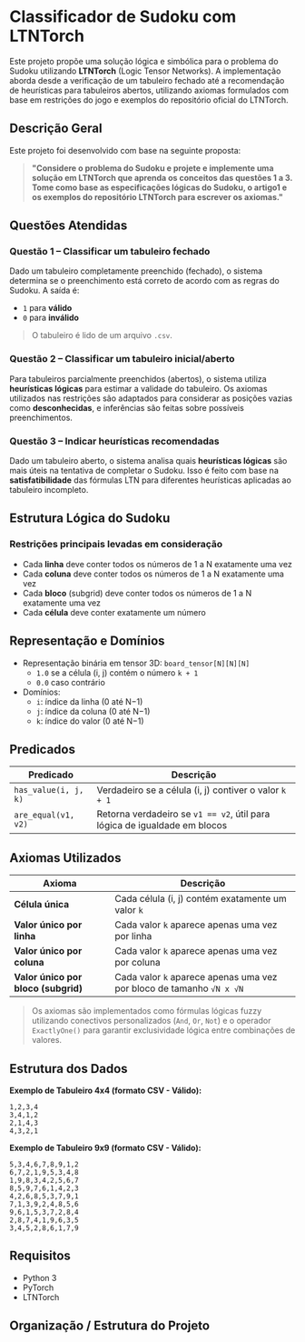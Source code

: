 # Classificador de Sudoku com LTNTorch

Este projeto propõe uma solução lógica e simbólica para o problema do Sudoku utilizando **LTNTorch** (Logic Tensor Networks). A implementação aborda desde a verificação de um tabuleiro fechado até a recomendação de heurísticas para tabuleiros abertos, utilizando axiomas formulados com base em restrições do jogo e exemplos do repositório oficial do LTNTorch.

## Descrição Geral

Este projeto foi desenvolvido com base na seguinte proposta:

> **"Considere o problema do Sudoku e projete e implemente uma solução em LTNTorch que aprenda os conceitos das questões 1 a 3. Tome como base as especificações lógicas do Sudoku, o artigo1 e os exemplos do repositório LTNTorch para escrever os axiomas."**



## Questões Atendidas

### Questão 1 – Classificar um tabuleiro fechado

Dado um tabuleiro completamente preenchido (fechado), o sistema determina se o preenchimento está correto de acordo com as regras do Sudoku. A saída é:

- `1` para **válido**
- `0` para **inválido**

> O tabuleiro é lido de um arquivo `.csv`.



### Questão 2 – Classificar um tabuleiro inicial/aberto

Para tabuleiros parcialmente preenchidos (abertos), o sistema utiliza **heurísticas lógicas** para estimar a validade do tabuleiro. Os axiomas utilizados nas restrições são adaptados para considerar as posições vazias como **desconhecidas**, e inferências são feitas sobre possíveis preenchimentos.


### Questão 3 – Indicar heurísticas recomendadas

Dado um tabuleiro aberto, o sistema analisa quais **heurísticas lógicas** são mais úteis na tentativa de completar o Sudoku. Isso é feito com base na **satisfatibilidade** das fórmulas LTN para diferentes heurísticas aplicadas ao tabuleiro incompleto.


## Estrutura Lógica do Sudoku

### Restrições principais levadas em consideração

- Cada **linha** deve conter todos os números de 1 a N exatamente uma vez
- Cada **coluna** deve conter todos os números de 1 a N exatamente uma vez
- Cada **bloco** (subgrid) deve conter todos os números de 1 a N exatamente uma vez
- Cada **célula** deve conter exatamente um número


## Representação e Domínios

- Representação binária em tensor 3D: `board_tensor[N][N][N]`
  - `1.0` se a célula (i, j) contém o número `k + 1`
  - `0.0` caso contrário
- Domínios:
  - `i`: índice da linha (0 até N−1)
  - `j`: índice da coluna (0 até N−1)
  - `k`: índice do valor (0 até N−1)


## Predicados

| Predicado            | Descrição                                                                 |
|----------------------|---------------------------------------------------------------------------|
| `has_value(i, j, k)` | Verdadeiro se a célula (i, j) contiver o valor `k + 1`                    |
| `are_equal(v1, v2)`  | Retorna verdadeiro se `v1 == v2`, útil para lógica de igualdade em blocos |


## Axiomas Utilizados

| Axioma                                | Descrição                                                                 |
|--------------------------------------|---------------------------------------------------------------------------|
| **Célula única**                     | Cada célula (i, j) contém exatamente um valor `k`                         |
| **Valor único por linha**           | Cada valor `k` aparece apenas uma vez por linha                          |
| **Valor único por coluna**          | Cada valor `k` aparece apenas uma vez por coluna                         |
| **Valor único por bloco (subgrid)** | Cada valor `k` aparece apenas uma vez por bloco de tamanho `√N x √N`     |

> Os axiomas são implementados como fórmulas lógicas fuzzy utilizando conectivos personalizados (`And`, `Or`, `Not`) e o operador `ExactlyOne()` para garantir exclusividade lógica entre combinações de valores.


## Estrutura dos Dados

**Exemplo de Tabuleiro 4x4 (formato CSV - Válido):**
```
1,2,3,4 
3,4,1,2
2,1,4,3
4,3,2,1
```

**Exemplo de Tabuleiro 9x9 (formato CSV - Válido):**
```
5,3,4,6,7,8,9,1,2
6,7,2,1,9,5,3,4,8
1,9,8,3,4,2,5,6,7
8,5,9,7,6,1,4,2,3
4,2,6,8,5,3,7,9,1
7,1,3,9,2,4,8,5,6
9,6,1,5,3,7,2,8,4
2,8,7,4,1,9,6,3,5
3,4,5,2,8,6,1,7,9
```


## Requisitos

- Python 3
- PyTorch
- LTNTorch

## Organização / Estrutura do Projeto



